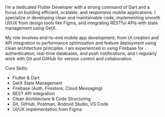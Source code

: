 I’m a dedicated Flutter Developer with a strong command of Dart and a focus on building efficient, scalable, and responsive mobile applications. I specialize in developing clean and maintainable code, implementing smooth UI/UX from design tools like Figma, and integrating RESTful APIs with state management using GetX.

My role involves end-to-end mobile app development, from UI creation and API integration to performance optimization and feature deployment using clean architecture principles. I am experienced in using Firebase for authentication, real-time databases, and push notifications, and I regularly work with Git and GitHub for version control and collaboration.

Core Skills:
* Flutter & Dart
* GetX State Management
* Firebase (Auth, Firestore, Cloud Messaging)
* REST API Integration
* Clean Architecture & Code Structuring
* Git, GitHub, Postman, Android Studio, VS Code
* UI/UX implementation from Figma

